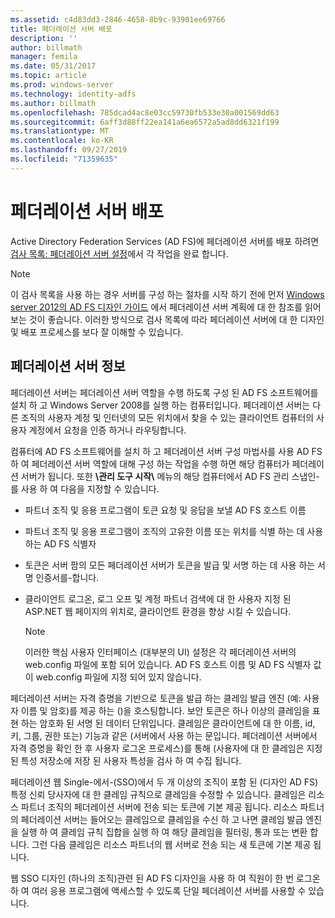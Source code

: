 ```yaml
---
ms.assetid: c4d83dd3-2846-4658-8b9c-93901ee69766
title: 페더레이션 서버 배포
description: ''
author: billmath
manager: femila
ms.date: 05/31/2017
ms.topic: article
ms.prod: windows-server
ms.technology: identity-adfs
ms.author: billmath
ms.openlocfilehash: 785dcad4ac8e03cc59730fb533e30a001569dd63
ms.sourcegitcommit: 6aff3d88ff22ea141a6ea6572a5ad8dd6321f199
ms.translationtype: MT
ms.contentlocale: ko-KR
ms.lasthandoff: 09/27/2019
ms.locfileid: "71359635"
---
```

# <a name="deploying-federation-servers"></a>페더레이션 서버 배포

Active Directory Federation Services \(AD FS\)에 페더레이션 서버를 배포 하려면 [검사 목록: 페더레이션 서버 설정](Checklist--Setting-Up-a-Federation-Server.md)에서 각 작업을 완료 합니다.  
  
> [!NOTE]  
> 이 검사 목록을 사용 하는 경우 서버를 구성 하는 절차를 시작 하기 전에 먼저 [Windows server 2012의 AD FS 디자인 가이드](https://technet.microsoft.com/library/dd807036.aspx) 에서 페더레이션 서버 계획에 대 한 참조를 읽어 보는 것이 좋습니다. 이러한 방식으로 검사 목록에 따라 페더레이션 서버에 대 한 디자인 및 배포 프로세스를 보다 잘 이해할 수 있습니다.  
  
## <a name="about-federation-servers"></a>페더레이션 서버 정보  
페더레이션 서버는 페더레이션 서버 역할을 수행 하도록 구성 된 AD FS 소프트웨어를 설치 하 고 Windows Server 2008를 실행 하는 컴퓨터입니다. 페더레이션 서버는 다른 조직의 사용자 계정 및 인터넷의 모든 위치에서 찾을 수 있는 클라이언트 컴퓨터의 사용자 계정에서 요청을 인증 하거나 라우팅합니다.  
  
컴퓨터에 AD FS 소프트웨어를 설치 하 고 페더레이션 서버 구성 마법사를 사용 AD FS 하 여 페더레이션 서버 역할에 대해 구성 하는 작업을 수행 하면 해당 컴퓨터가 페더레이션 서버가 됩니다. 또한 **\\관리 도구 시작\\** 메뉴의 해당 컴퓨터에서 AD FS 관리 스냅인\-를 사용 하 여 다음을 지정할 수 있습니다.  
  
-   파트너 조직 및 응용 프로그램이 토큰 요청 및 응답을 보낼 AD FS 호스트 이름  
  
-   파트너 조직 및 응용 프로그램이 조직의 고유한 이름 또는 위치를 식별 하는 데 사용 하는 AD FS 식별자  
  
-   토큰은 서버 팜의 모든 페더레이션 서버가 토큰을 발급 및 서명 하는 데 사용 하는 서명 인증서를\-합니다.  
  
-   클라이언트 로그온, 로그 오프 및 계정 파트너 검색에 대 한 사용자 지정 된 ASP.NET 웹 페이지의 위치로, 클라이언트 환경을 향상 시킬 수 있습니다.  
  
    > [!NOTE]  
    > 이러한 핵심 사용자 인터페이스 \(대부분의 UI\) 설정은 각 페더레이션 서버의 web.config 파일에 포함 되어 있습니다. AD FS 호스트 이름 및 AD FS 식별자 값이 web.config 파일에 지정 되어 있지 않습니다.  
  
페더레이션 서버는 자격 증명을 기반으로 토큰을 발급 하는 클레임 발급 엔진 (예: 사용자 이름 및 암호\)를 제공 하는 \()을 호스팅합니다. 보안 토큰은 하나 이상의 클레임을 표현 하는 암호화 된 서명 된 데이터 단위입니다. 클레임은 클라이언트에 대 한 이름, id, 키, 그룹, 권한 또는\) 기능과 같은 \(서버에서 사용 하는 문입니다. 페더레이션 서버에서 자격 증명을 확인 한 후 사용자 로그온 프로세스\)를 통해 \(사용자에 대 한 클레임은 지정 된 특성 저장소에 저장 된 사용자 특성을 검사 하 여 수집 됩니다.  
  
페더레이션 웹 Single\-에서\-\(SSO\)에서 두 개 이상의 조직이 포함 된 \(디자인 AD FS\)특정 신뢰 당사자에 대 한 클레임 규칙으로 클레임을 수정할 수 있습니다. 클레임은 리소스 파트너 조직의 페더레이션 서버에 전송 되는 토큰에 기본 제공 됩니다. 리소스 파트너의 페더레이션 서버는 들어오는 클레임으로 클레임을 수신 하 고 나면 클레임 발급 엔진을 실행 하 여 클레임 규칙 집합을 실행 하 여 해당 클레임을 필터링, 통과 또는 변환 합니다. 그런 다음 클레임은 리소스 파트너의 웹 서버로 전송 되는 새 토큰에 기본 제공 됩니다.  
  
웹 SSO 디자인 \(하나의 조직\)관련 된 AD FS 디자인을 사용 하 여 직원이 한 번 로그온 하 여 여러 응용 프로그램에 액세스할 수 있도록 단일 페더레이션 서버를 사용할 수 있습니다.  
  
